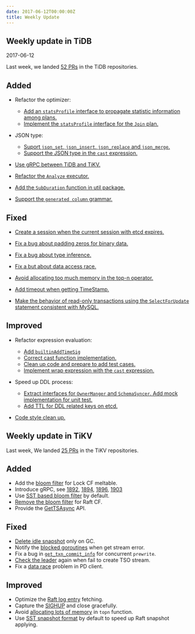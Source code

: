 ```yaml
---
date: 2017-06-12T00:00:00Z
title: Weekly Update
---
```


## Weekly update in TiDB

2017-06-12

Last week, we landed [52 PRs](https://github.com/pingcap/tidb/pulls?utf8=%E2%9C%93&q=is%3Apr%20is%3Amerged%20merged%3A2017-06-04..2017-06-11) in the TiDB repositories.

## Added

* Refactor the optimizer:
  - [Add an `statsProfile` interface to propagate statistic information among plans.](https://github.com/pingcap/tidb/pull/3370)
  - [Implement the `statsProfile` interface for the `Join` plan.](https://github.com/pingcap/tidb/pull/3403)

* JSON type:
  - [Suport `json_set`, `json_insert`, `json_replace` and `json_merge`.](https://github.com/pingcap/tidb/pull/3388)
  - [Support the JSON type in the `cast` expression.](https://github.com/pingcap/tidb/pull/3395)

* [Use gRPC between TiDB and TiKV.](https://github.com/pingcap/tidb/pull/3390)

* [Refactor the `Analyze` executor.](https://github.com/pingcap/tidb/pull/3410)

* [Add the `SubDuration` function in util package.](https://github.com/pingcap/tidb/pull/3415)

* [Support the `generated column` grammar.](https://github.com/pingcap/tidb/pull/3428)

## Fixed

* [Create a session when the current session with etcd expires.](https://github.com/pingcap/tidb/pull/3371)

* [Fix a bug about padding zeros for binary data.](https://github.com/pingcap/tidb/pull/3379)

* [Fix a bug about type inference.](https://github.com/pingcap/tidb/pull/3386)

* [Fix a but about data access race.](https://github.com/pingcap/tidb/pull/3389)

* [Avoid allocating too much memory in the top-n operator.](https://github.com/pingcap/tidb/pull/3392)

* [Add timeout when getting TimeStamp.](https://github.com/pingcap/tidb/pull/3393)

* [Make the behavior of read-only transactions using the `SelectForUpdate` statement consistent with MySQL.](https://github.com/pingcap/tidb/pull/3402)


## Improved

* Refactor expression evaluation:
  - [Add `builtinAddTimeSig`](https://github.com/pingcap/tidb/pull/3290)
  - [Correct cast function implementation.](https://github.com/pingcap/tidb/pull/3387)
  - [Clean up code and prepare to add test cases.](https://github.com/pingcap/tidb/pull/3398)
  - [Implement wrap expression with the `cast` expression.](https://github.com/pingcap/tidb/pull/3419)

* Speed up DDL process: 
  - [Extract interfaces for `OwnerManger` and `SchemaSyncer`. Add mock implementation for unit test.](https://github.com/pingcap/tidb/pull/3359)
  - [Add TTL for DDL related keys on etcd.](https://github.com/pingcap/tidb/pull/3440)

* [Code style clean up.](https://github.com/pingcap/tidb/pull/3407)

## Weekly update in TiKV


Last week, We landed [25 PRs](https://github.com/search?utf8=%E2%9C%93&q=repo%3Apingcap%2Ftikv+repo%3Apingcap%2Fpd+is%3Apr+is%3Amerged+merged%3A2017-06-04..2017-06-10&type=Issues) in the TiKV repositories.

## Added

* Add the [bloom filter](https://github.com/pingcap/tikv/pull/1887) for Lock CF meltable.
* Introduce gRPC, see [1892](https://github.com/pingcap/tikv/pull/1892), [1894](https://github.com/pingcap/tikv/pull/1894), [1896](https://github.com/pingcap/tikv/pull/1896), [1903](https://github.com/pingcap/tikv/pull/1903)
* Use [SST based bloom filter](https://github.com/pingcap/tikv/pull/1900) by default.
* [Remove the bloom filter](https://github.com/pingcap/tikv/pull/1904) for Raft CF.
* Provide the [GetTSAsync](https://github.com/pingcap/pd/pull/658) API.

## Fixed

* [Delete idle snapshot](https://github.com/pingcap/tikv/pull/1883) only on GC.
* Notify the [blocked goroutines](https://github.com/pingcap/pd/pull/656) when get stream error.
* Fix a bug in [`get_txn_commit_info`](https://github.com/pingcap/tikv/pull/1911) for concurrent `prewrite`.
* [Check the leader](https://github.com/pingcap/pd/pull/659) again when fail to create TSO stream.
* Fix a [data race](https://github.com/pingcap/pd/pull/659) problem in PD client.

## Improved

* Optimize the [Raft log entry](https://github.com/pingcap/tikv/pull/1864) fetching.
* Capture the [SIGHUP](https://github.com/pingcap/tikv/pull/1889) and close gracefully.
* Avoid [allocating lots of memory](https://github.com/pingcap/tikv/pull/1897) in `topn`  function.
* Use [SST snapshot format](https://github.com/pingcap/tikv/pull/1898) by default to speed up Raft snapshot applying.
